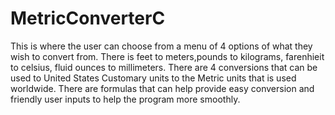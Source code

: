 # MetricConverterC
This is where the user can choose from a menu of 4 options of what they wish to convert from. There is feet to meters,pounds to kilograms, farenhieit to celsius, fluid ounces to millimeters. There are 4 conversions that can be used to United States Customary units to the Metric units that is used worldwide. There are formulas that can help provide easy conversion and friendly user inputs to help the program more smoothly. 
